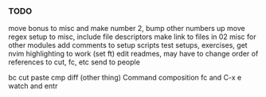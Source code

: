 ### TODO
move bonus to misc and make number 2, bump other numbers up
move regex setup to misc, include file descriptors
make link to files in 02 misc for other modules
add comments to setup scripts
test setups, exercises, get nvim highlighting to work (set ft)
edit readmes, may have to change order of references to cut, fc, etc
send to people

bc
cut paste
cmp diff (other thing)  Command composition
fc and C-x e
watch and entr
